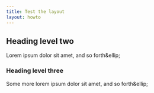 ```yaml
---
title: Test the layout
layout: howto
---
```

## Heading level two

Lorem ipsum dolor sit amet, and so forth&ellip;

### Heading level three

Some more lorem ipsum dolor sit amet, and so forth&ellip;
